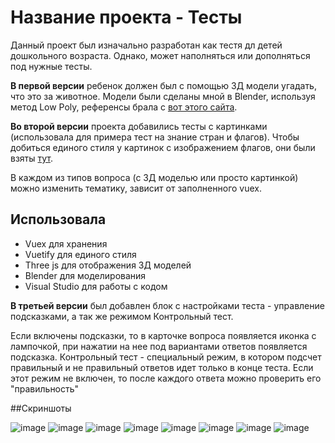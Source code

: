 # Название проекта - Тесты

Данный проект был изначально разработан как тестя дл детей дошкольного возраста. Однако, может наполняться или дополняться под нужные тесты.

**В первой версии** ребенок должен был с помощью 3Д модели угадать, что это за животное. Модели были сделаны мной в Blender, используя метод Low Poly, референсы брала с [вот этого сайта](https://www.dimensions.com/classifications/animals).

**Во второй версии** проекта добавились тесты с картинками (использовала  для примера тест на знание стран и флагов). Чтобы добиться единого стиля у картинок с изображением флагов, они были взяты [тут](https://www.iphones.ru/iNotes/all-about-emoji-ios-10).

В каждом из типов вопроса (с 3Д моделью или просто картинкой) можно изменить тематику, зависит от заполненного vuex. 

## Использовала
* Vuex для хранения 
* Vuetify для единого стиля
* Three js для отображения 3Д моделей
* Blender для моделирования
* Visual Studio для работы с кодом

**В третьей версии** был добавлен блок с настройками теста - управление подсказками, а так же режимом Контрольный тест.

Если включены подсказки, то в карточке вопроса появляется иконка с лампочкой, при нажатии на нее под вариантами ответов появляется подсказка.
Контрольный тест - специальный режим, в котором подсчет правильный и не правильный ответов идет только в конце теста. Если этот режим не включен, то после каждого ответа можно проверить его "правильность"

##Скриншоты

![image](https://github.com/povar0305/testing3d/assets/73982948/e7300b26-e186-4ea5-94b5-625ad12eb2c8)
![image](https://github.com/povar0305/testing3d/assets/73982948/d54280e0-406e-4b96-8f26-a7fcdbeed0dd)
![image](https://github.com/povar0305/testing3d/assets/73982948/66d8a17c-5dc7-4781-bae1-f19b88a779ff)
![image](https://github.com/povar0305/testing3d/assets/73982948/ce5ce270-48cd-4eaa-91df-aac202209e98)
![image](https://github.com/povar0305/testing3d/assets/73982948/d95439f9-86c5-486c-af70-feb36bedce80)
![image](https://github.com/povar0305/testing3d/assets/73982948/f30b3dc8-55a7-4014-ab91-5fe7328a2c60)
![image](https://github.com/povar0305/testing3d/assets/73982948/d7ce3c77-49ac-427f-9acb-c0795586c378)
![image](https://github.com/povar0305/testing3d/assets/73982948/55b148b0-58da-4cb9-a94f-90863c65db69)




